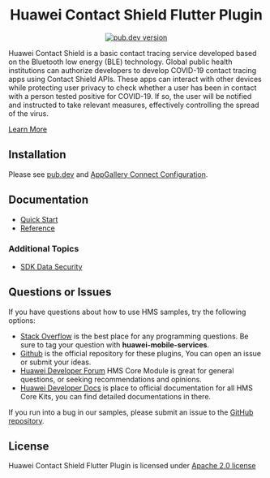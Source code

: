 <p align="center">
  <h1 align="center">Huawei Contact Shield Flutter Plugin</h1>
</p>


<p align="center">
  <a href="https://pub.dev/packages/huawei_contactshield"><img src="https://img.shields.io/pub/v/huawei_contactshield?style=for-the-badge" alt="pub.dev version"></a>
</p>

Huawei Contact Shield is a basic contact tracing service developed based on the Bluetooth low energy (BLE) technology. Global public health institutions can authorize developers to develop COVID-19 contact tracing apps using Contact Shield APIs. These apps can interact with other devices while protecting user privacy to check whether a user has been in contact with a person tested positive for COVID-19. If so, the user will be notified and instructed to take relevant measures, effectively controlling the spread of the virus.

[Learn More](https://developer.huawei.com/consumer/en/doc/development/HMS-Plugin-Guides/introduction-0000001062844379)

## Installation

Please see [pub.dev](https://pub.dev/packages/huawei_contactshield/install) and [AppGallery Connect Configuration](https://developer.huawei.com/consumer/en/doc/development/HMS-Plugin-Guides/config-agc-0000001063414698).

## Documentation

- [Quick Start](https://developer.huawei.com/consumer/en/doc/development/HMS-Plugin-Guides/principles-0000001063245130)
- [Reference](https://developer.huawei.com/consumer/en/doc/development/HMS-Plugin-References/overview-0000001063989606)

### Additional Topics

- [SDK Data Security](https://developer.huawei.com/consumer/en/doc/development/HMS-Plugin-Guides/sdk-data-security-0000001063900356)

## Questions or Issues

If you have questions about how to use HMS samples, try the following options:

- [Stack Overflow](https://stackoverflow.com/questions/tagged/huawei-mobile-services) is the best place for any programming questions. Be sure to tag your question with **huawei-mobile-services**.
- [Github](https://github.com/HMS-Core/hms-flutter-plugin) is the official repository for these plugins, You can open an issue or submit your ideas.
- [Huawei Developer Forum](https://forums.developer.huawei.com/forumPortal/en/home?fid=0101187876626530001) HMS Core Module is great for general questions, or seeking recommendations and opinions.
- [Huawei Developer Docs](https://developer.huawei.com/consumer/en/doc/overview/HMS-Core-Plugin) is place to official documentation for all HMS Core Kits, you can find detailed documentations in there.

If you run into a bug in our samples, please submit an issue to the [GitHub repository](https://github.com/HMS-Core/hms-flutter-plugin).

## License

Huawei Contact Shield Flutter Plugin is licensed under [Apache 2.0 license](LICENCE)
